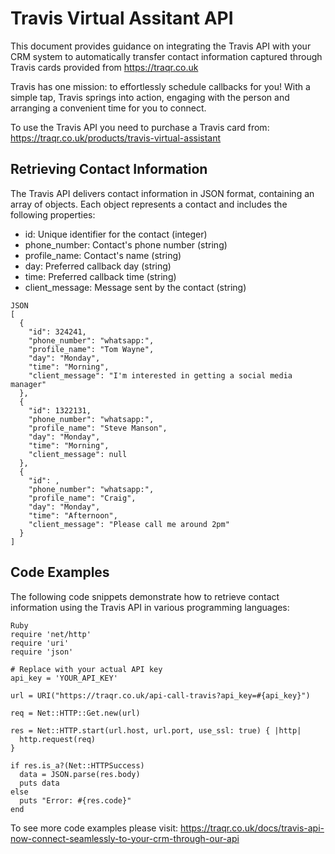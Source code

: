 # Travis Virtual Assitant API
This document provides guidance on integrating the Travis API with your CRM system to automatically transfer contact information captured through Travis cards provided from https://traqr.co.uk 

Travis has one mission: to effortlessly schedule callbacks for you!
With a simple tap, Travis springs into action, engaging with the person and arranging a convenient time for you to connect.

To use the Travis API you need to purchase a Travis card from: https://traqr.co.uk/products/travis-virtual-assistant

## Retrieving Contact Information
The Travis API delivers contact information in JSON format, containing an array of objects. Each object represents a contact and includes the following properties:

* id: Unique identifier for the contact (integer)
* phone_number: Contact's phone number (string)
* profile_name: Contact's name (string)
* day: Preferred callback day (string)
* time: Preferred callback time (string)
* client_message: Message sent by the contact (string)

```
JSON
[
  {
    "id": 324241,
    "phone_number": "whatsapp:",
    "profile_name": "Tom Wayne",
    "day": "Monday",
    "time": "Morning",
    "client_message": "I'm interested in getting a social media manager"
  },
  {
    "id": 1322131,
    "phone_number": "whatsapp:",
    "profile_name": "Steve Manson",
    "day": "Monday",
    "time": "Morning",
    "client_message": null
  },
  {
    "id": ,
    "phone_number": "whatsapp:",
    "profile_name": "Craig",
    "day": "Monday",
    "time": "Afternoon",
    "client_message": "Please call me around 2pm"
  }
]
```

## Code Examples
The following code snippets demonstrate how to retrieve contact information using the Travis API in various programming languages:

```
Ruby
require 'net/http'
require 'uri'
require 'json'

# Replace with your actual API key
api_key = 'YOUR_API_KEY'

url = URI("https://traqr.co.uk/api-call-travis?api_key=#{api_key}")

req = Net::HTTP::Get.new(url)

res = Net::HTTP.start(url.host, url.port, use_ssl: true) { |http|
  http.request(req)
}

if res.is_a?(Net::HTTPSuccess)
  data = JSON.parse(res.body)
  puts data
else
  puts "Error: #{res.code}"
end
```

To see more code examples please visit: https://traqr.co.uk/docs/travis-api-now-connect-seamlessly-to-your-crm-through-our-api

